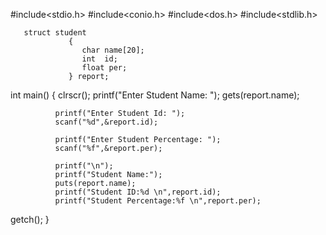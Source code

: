 #include<stdio.h>
#include<conio.h>
#include<dos.h>
#include<stdlib.h>

       struct student
                 {
                    char name[20];
                    int  id;
                    float per;
                 } report;

int main()
{
  clrscr();
              printf("Enter Student  Name: ");
              gets(report.name);

              printf("Enter Student Id: ");
              scanf("%d",&report.id);

              printf("Enter Student Percentage: ");
              scanf("%f",&report.per);

              printf("\n");
              printf("Student Name:");
              puts(report.name);
              printf("Student ID:%d \n",report.id);
              printf("Student Percentage:%f \n",report.per);

  getch();
}
